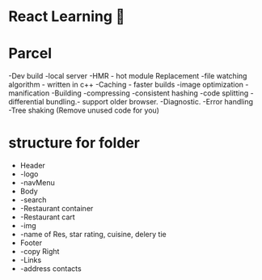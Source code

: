 # React Learning 📎

# Parcel   
-Dev build
-local server
-HMR - hot module Replacement
-file watching algorithm - written in c++
-Caching - faster builds
-image optimization
-manification
-Building
-compressing
-consistent hashing
-code splitting
-differential bundling.- support older browser.
-Diagnostic.
-Error handling  
-Tree shaking (Remove unused code for you)



# structure for folder


 * Header
 * -logo
 * -navMenu
 * Body
 * -search
 * -Restaurant container
 *    -Restaurant cart
 *    -img
 *    -name of Res, star rating, cuisine, delery tie
 * Footer
 * -copy Right
 * -Links
 * -address contacts

